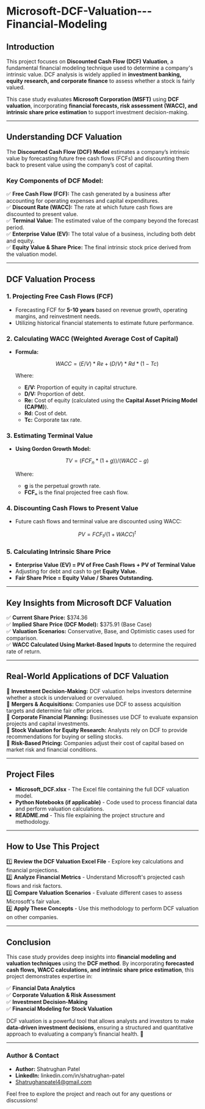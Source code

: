 # Microsoft-DCF-Valuation---Financial-Modeling

## **Introduction**

This project focuses on **Discounted Cash Flow (DCF) Valuation**, a fundamental financial modeling technique used to determine a company's intrinsic value. DCF analysis is widely applied in **investment banking, equity research, and corporate finance** to assess whether a stock is fairly valued.

This case study evaluates **Microsoft Corporation (MSFT)** using **DCF valuation**, incorporating **financial forecasts, risk assessment (WACC), and intrinsic share price estimation** to support investment decision-making.

---

## **Understanding DCF Valuation**

The **Discounted Cash Flow (DCF) Model** estimates a company’s intrinsic value by forecasting future free cash flows (FCFs) and discounting them back to present value using the company’s cost of capital.

### **Key Components of DCF Model:**
✅ **Free Cash Flow (FCF):** The cash generated by a business after accounting for operating expenses and capital expenditures.  
✅ **Discount Rate (WACC):** The rate at which future cash flows are discounted to present value.  
✅ **Terminal Value:** The estimated value of the company beyond the forecast period.  
✅ **Enterprise Value (EV):** The total value of a business, including both debt and equity.  
✅ **Equity Value & Share Price:** The final intrinsic stock price derived from the valuation model.  

---

## **DCF Valuation Process**

### **1. Projecting Free Cash Flows (FCF)**
- Forecasting FCF for **5-10 years** based on revenue growth, operating margins, and reinvestment needs.
- Utilizing historical financial statements to estimate future performance.

### **2. Calculating WACC (Weighted Average Cost of Capital)**
- **Formula:**
  
  ```math
  WACC = (E/V) * Re + (D/V) * Rd * (1 - Tc)
  ```
  
  Where:
  - **E/V:** Proportion of equity in capital structure.
  - **D/V:** Proportion of debt.
  - **Re:** Cost of equity (calculated using the **Capital Asset Pricing Model (CAPM)**).
  - **Rd:** Cost of debt.
  - **Tc:** Corporate tax rate.

### **3. Estimating Terminal Value**
- **Using Gordon Growth Model:**
  
  ```math
  TV = (FCF_n * (1 + g)) / (WACC - g)
  ```
  
  Where:
  - **g** is the perpetual growth rate.
  - **FCFₙ** is the final projected free cash flow.

### **4. Discounting Cash Flows to Present Value**
- Future cash flows and terminal value are discounted using WACC:
  
  ```math
  PV = FCF_t / (1 + WACC)^t
  ```

### **5. Calculating Intrinsic Share Price**
- **Enterprise Value (EV) = PV of Free Cash Flows + PV of Terminal Value**
- Adjusting for debt and cash to get **Equity Value.**
- **Fair Share Price = Equity Value / Shares Outstanding.**

---

## **Key Insights from Microsoft DCF Valuation**

✅ **Current Share Price:** $374.36  
✅ **Implied Share Price (DCF Model):** $375.91 (Base Case)  
✅ **Valuation Scenarios:** Conservative, Base, and Optimistic cases used for comparison.  
✅ **WACC Calculated Using Market-Based Inputs** to determine the required rate of return.  

---

## **Real-World Applications of DCF Valuation**

📌 **Investment Decision-Making:** DCF valuation helps investors determine whether a stock is undervalued or overvalued.  
📌 **Mergers & Acquisitions:** Companies use DCF to assess acquisition targets and determine fair offer prices.  
📌 **Corporate Financial Planning:** Businesses use DCF to evaluate expansion projects and capital investments.  
📌 **Stock Valuation for Equity Research:** Analysts rely on DCF to provide recommendations for buying or selling stocks.  
📌 **Risk-Based Pricing:** Companies adjust their cost of capital based on market risk and financial conditions.  

---

## **Project Files**

- **Microsoft_DCF.xlsx** - The Excel file containing the full DCF valuation model.
- **Python Notebooks (if applicable)** - Code used to process financial data and perform valuation calculations.
- **README.md** - This file explaining the project structure and methodology.

---

## **How to Use This Project**

1️⃣ **Review the DCF Valuation Excel File** - Explore key calculations and financial projections.  
2️⃣ **Analyze Financial Metrics** - Understand Microsoft's projected cash flows and risk factors.  
3️⃣ **Compare Valuation Scenarios** - Evaluate different cases to assess Microsoft's fair value.  
4️⃣ **Apply These Concepts** - Use this methodology to perform DCF valuation on other companies.

---

## **Conclusion**

This case study provides deep insights into **financial modeling and valuation techniques** using the **DCF method**. By incorporating **forecasted cash flows, WACC calculations, and intrinsic share price estimation**, this project demonstrates expertise in:

✅ **Financial Data Analytics**  
✅ **Corporate Valuation & Risk Assessment**  
✅ **Investment Decision-Making**  
✅ **Financial Modeling for Stock Valuation**  

DCF valuation is a powerful tool that allows analysts and investors to make **data-driven investment decisions**, ensuring a structured and quantitative approach to evaluating a company’s financial health. 🚀

---

### **Author & Contact**

- **Author:** Shatrughan Patel  
- **LinkedIn:** linkedin.com/in/shatrughan-patel
- Shatrughanpatel4@gmail.com

Feel free to explore the project and reach out for any questions or discussions!

